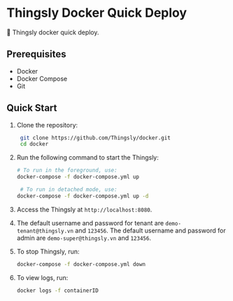 # Thingsly Docker Quick Deploy

🐳 Thingsly docker quick deploy.

## Prerequisites

- Docker
- Docker Compose
- Git

## Quick Start

1. Clone the repository:

   ```bash
    git clone https://github.com/Thingsly/docker.git
    cd docker
    ```

2. Run the following command to start the Thingsly:

   ```bash
   # To run in the foreground, use:
   docker-compose -f docker-compose.yml up

    # To run in detached mode, use:
   docker-compose -f docker-compose.yml up -d
   ```

3. Access the Thingsly at `http://localhost:8080`.
4. The default username and password for tenant are `demo-tenant@thingsly.vn` and `123456`. The default username and password for admin are `demo-super@thingsly.vn` and `123456`.
5. To stop Thingsly, run:

   ```bash
   docker-compose -f docker-compose.yml down
   ```

6. To view logs, run:

   ```bash
   docker logs -f containerID
   ```
